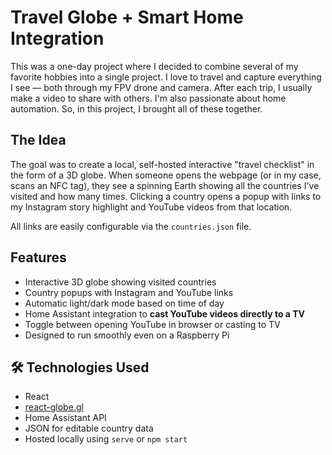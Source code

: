 # Travel Globe + Smart Home Integration

This was a one-day project where I decided to combine several of my favorite hobbies into a single project. I love to travel and capture everything I see — both through my FPV drone and camera. After each trip, I usually make a video to share with others. I'm also passionate about home automation. So, in this project, I brought all of these together.

## The Idea

The goal was to create a local, self-hosted interactive "travel checklist" in the form of a 3D globe. When someone opens the webpage (or in my case, scans an NFC tag), they see a spinning Earth showing all the countries I've visited and how many times. Clicking a country opens a popup with links to my Instagram story highlight and YouTube videos from that location.

All links are easily configurable via the `countries.json` file.

## Features
- Interactive 3D globe showing visited countries
- Country popups with Instagram and YouTube links
- Automatic light/dark mode based on time of day
- Home Assistant integration to **cast YouTube videos directly to a TV**
- Toggle between opening YouTube in browser or casting to TV
- Designed to run smoothly even on a Raspberry Pi

## 🛠️ Technologies Used
- React
- [react-globe.gl](https://github.com/vasturiano/react-globe.gl)
- Home Assistant API
- JSON for editable country data
- Hosted locally using `serve` or `npm start`


